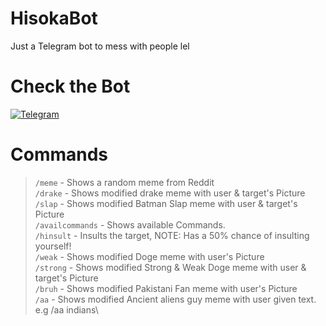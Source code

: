 # HisokaBot
Just a Telegram bot to mess with people lel
# Check the Bot
[![Telegram](https://img.shields.io/badge/Open%20on%20Telegram-Hisoka-red?style=for-the-badge&logo=telegram)](https://t.me/hisokaDankBot)

# Commands
>`/meme` - Shows a random meme from Reddit\
>`/drake` - Shows modified drake meme with user & target's  Picture\
>`/slap` - Shows modified Batman Slap meme with user & target's  Picture\
>`/availcommands` - Shows available Commands.\
>`/hinsult` - Insults the target, NOTE: Has a 50% chance of insulting yourself!\
>`/weak` - Shows modified Doge meme with user's Picture\
>`/strong` - Shows modified Strong & Weak Doge meme with user & target's  Picture\
>`/bruh` - Shows modified Pakistani Fan meme with user's  Picture\
>`/aa` - Shows modified Ancient aliens guy meme with user given text. e.g /aa indians\